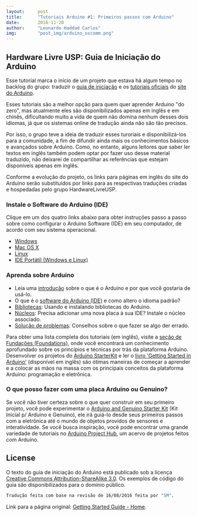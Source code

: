 ```yaml
---
layout:     post
title:      "Tutoriais Arduino #1: Primeiros passos com Arduino"
date:       2016-11-20
author:     "Leonardo Haddad Carlos"
img:        "post_img/arduino_oscomm.png"
---
```


## Hardware Livre USP: Guia de Iniciação do Arduino

Esse tutorial marca o início de um projeto que estava há algum tempo no backlog do grupo: traduzir o [guia de iniciação][arduino-guide] e os [tutoriais oficiais][arduino-tutorials] do [site do Arduino][arduino].

Esses tutoriais são a melhor opção para quem quer aprender Arduino "do zero", mas atualmente eles são disponibilizados apenas em inglês e em chinês, dificultando muito a vida de quem não domina nenhum desses dois idiomas, já que os sistemas online de tradução ainda não são tão precisos.

Por isso, o grupo teve a ideia de traduzir esses turoriais e disponibilizá-los para a comunidade, a fim de difundir ainda mais os conhecimentos básicos e avançados sobre Arduino. Como, no entanto, alguns leitores que saber ler textos em inglês também podem optar por fazer uso desse material traduzido, não deixarei de compartilhar as referências que estejam disponíveis apenas em inglês.

Conforme a evolução do projeto, os links para páginas em inglês do site do Arduino serão substituídos por links para as respectivas traduções criadas e hospedadas pelo grupo HardwareLivreUSP.

### Instale o Software do Arduino (IDE)
Clique em um dos quatro links abaixo para obter instruções passo a passo sobre como configurar o Arduino Software (IDE) em seu computador, de acordo com seu sistema operacional.

 - [Windows][windows-steps]
 - [Mac OS X][mac-steps]
 - [Linux][linux-steps]
 - [IDE Portátil (Windows e Linux)][portable-steps]

### Aprenda sobre Arduino
 - Leia uma [introdução][learn-intro] sobre o que é o Arduino e por que você gostaria de usá-lo.
 - O que é o [software do Arduino (IDE)][learn-ide] e como altero o idioma padrão?
 - [Bibliotecas][learn-libraries]: Usando e instalando bibliotecas do Arduino.
 - [Núcleos][learn-cores]: Precisa adicionar uma nova placa à sua IDE? Instale o núcleo associado.
 - [Solução de problemas][learn-troubleshooting]: Conselhos sobre o que fazer se algo der errado.

Para obter uma lista completa dos tutoriais (em inglês), visite a [seção de Fundações (Foundations)][learn-foundations], onde você encontrará um conhecimento aprofundado sobre os princípios e técnicas por trás da plataforma Arduino.
Desenvolver os projetos do [Arduino StarterKit][learn-starterkit] e ler o [livro 'Getting Started in Arduino'][learn-book] (disponível em inglês) são ótimas maneiras de começar a aprender e a colocar as mãos na massa com os principais conceitos da plataforma Arduino: programação e eletrônica.

### O que posso fazer com uma placa Arduino ou Genuino?
Se você não tiver certeza sobre o que quer construir em seu primeiro projeto, você pode experimentar o [Arduino and Genuino Starter Kit][starterkit] (Kit Inicial p/ Arduino e Genuino), ele irá guiá-lo desde seus primeiros passos com a eletrônica até o mundo de objetos providos de sensores e interatividade.
Se você busca inspiração, você pode encontrar uma grande variedade de tutoriais no [Arduino Project Hub][arduino-hub], um acervo de projetos feitos com Arduino.

License
----

O texto do guia de iniciação do Arduino está publicado sob a licença [Creative Commons Attribution-ShareAlike 3.0][ccasa3]. Os exemplos de código do guia são disponibilizados para o domínio público.

```sh
Tradução feita com base na revisão de 16/08/2016 feita por "SM".
```

Link para a página original: [Getting Started Guide - Home][originalpage].

[//]: # (These are reference links used in the body of this note and get stripped out when the markdown processor does its job. There is no need to format nicely because it shouldn't be seen. Thanks SO - http://stackoverflow.com/questions/4823468/store-comments-in-markdown-syntax)


   [placeholder]: <>
   [originalpage]: <https://www.arduino.cc/en/Guide/HomePage>
   [arduino-hub]: <https://create.arduino.cc/projecthub>
   [starterkit]: <https://store.arduino.cc/product/GKX00007>
   [learn-book]: <https://store.arduino.cc/product/B000001>
   [learn-starterkit]: <https://www.arduino.cc/en/Main/ArduinoStarterKit>
   [learn-foundations]: <https://www.arduino.cc/en/Tutorial/Foundations>
   [learn-troubleshooting]: <https://www.arduino.cc/en/Guide/Troubleshooting>
   [learn-cores]: <https://www.arduino.cc/en/Guide/Cores>
   [learn-libraries]: <https://www.arduino.cc/en/Guide/Libraries>
   [learn-ide]: <https://www.arduino.cc/en/Guide/Environment>
   [learn-intro]: <https://www.arduino.cc/en/Guide/Introduction>
   [windows-steps]: </2016/11/20/arduino-2windows/>
   [mac-steps]: </2016/11/20/arduino-3mac/>
   [linux-steps]: </2016/11/20/arduino-4linux/>
   [portable-steps]: </2016/11/20/arduino-5portable/>
   [ccasa3]: <https://creativecommons.org/licenses/by-sa/3.0>
   [arduino-tutorials]: <https://www.arduino.cc/en/Tutorial/HomePage>
   [arduino-guide]: <https://www.arduino.cc/en/Guide/HomePage>
   [arduino]: <https://www.arduino.cc>
